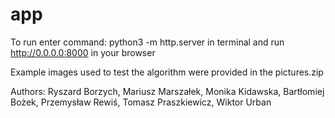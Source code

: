 # app
To run enter command: python3 -m http.server in terminal
and run http://0.0.0.0:8000 in your browser

Example images used to test the algorithm were provided in the pictures.zip

Authors:
Ryszard Borzych,
Mariusz Marszałek,
Monika Kidawska,
Bartłomiej Bożek,
Przemysław Rewiś,
Tomasz Praszkiewicz,
Wiktor Urban
